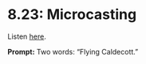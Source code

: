 # 8.23: Microcasting 

Listen [here](http://www.writingexcuses.com/2013/06/09/writing-excuses-8-23-microcasting/). 

**Prompt:** Two words: “Flying Caldecott.”